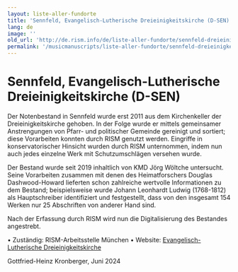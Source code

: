 ```yaml
---
layout: liste-aller-fundorte
title: 'Sennfeld, Evangelisch-Lutherische Dreieinigkeitskirche (D-SEN)'
lang: de
image: ''
old_url: 'http://de.rism.info/de/liste-aller-fundorte/sennfeld-dreieinigkeitskirche.html'
permalink: '/musicmanuscripts/liste-aller-fundorte/sennfeld-dreieinigkeitskirche.html'
---
```



# Sennfeld, Evangelisch-Lutherische Dreieinigkeitskirche (D-SEN)

Der Notenbestand in Sennfeld wurde erst 2011 aus dem Kirchenkeller der Dreieinigkeitskirche gehoben. In der Folge wurde er mittels gemeinsamer Anstrengungen von Pfarr- und politischer Gemeinde gereinigt und sortiert; diese Vorarbeiten konnten durch RISM genutzt werden. Eingriffe in konservatorischer Hinsicht wurden durch RISM unternommen, indem nun auch jedes einzelne Werk mit Schutzumschlägen versehen wurde.

Der Bestand wurde seit 2019 inhaltlich von KMD Jörg Wöltche untersucht. Seine Vorarbeiten zusammen mit denen des Heimatforschers Douglas Dashwood-Howard lieferten schon zahlreiche wertvolle Informationen zu dem Bestand; beispielsweise wurde Johann Leonhardt Ludwig (1768-1812) als Hauptschreiber identifiziert und festgestellt, dass von den insgesamt 154 Werken nur 25 Abschriften von anderer Hand sind.

Nach der Erfassung durch RISM wird nun die Digitalisierung des Bestandes angestrebt.

• Zuständig: RISM-Arbeitsstelle München
• Website: [Evangelisch-Lutherische Dreieinigkeitskirche](https://www.sennfeld-evangelisch.de/ "Opens external link in new window")

Gottfried-Heinz Kronberger, Juni 2024

